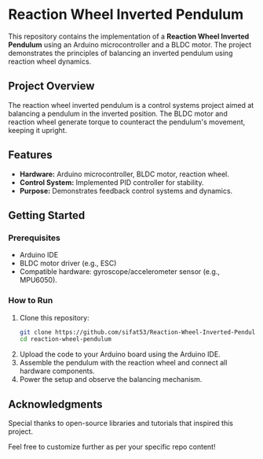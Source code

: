 # Reaction Wheel Inverted Pendulum  

This repository contains the implementation of a **Reaction Wheel Inverted Pendulum** using an Arduino microcontroller and a BLDC motor. The project demonstrates the principles of balancing an inverted pendulum using reaction wheel dynamics.

## Project Overview  
The reaction wheel inverted pendulum is a control systems project aimed at balancing a pendulum in the inverted position. The BLDC motor and reaction wheel generate torque to counteract the pendulum's movement, keeping it upright.  

## Features  
- **Hardware:** Arduino microcontroller, BLDC motor, reaction wheel.  
- **Control System:** Implemented PID controller for stability.  
- **Purpose:** Demonstrates feedback control systems and dynamics.  

## Getting Started  

### Prerequisites  
- Arduino IDE  
- BLDC motor driver (e.g., ESC)  
- Compatible hardware: gyroscope/accelerometer sensor (e.g., MPU6050).  

### How to Run  
1. Clone this repository:  
   ```bash  
   git clone https://github.com/sifat53/Reaction-Wheel-Inverted-Pendulum.git  
   cd reaction-wheel-pendulum  
   ```  
2. Upload the code to your Arduino board using the Arduino IDE.  
3. Assemble the pendulum with the reaction wheel and connect all hardware components.  
4. Power the setup and observe the balancing mechanism.  



## Acknowledgments  
Special thanks to open-source libraries and tutorials that inspired this project.  



Feel free to customize further as per your specific repo content!

